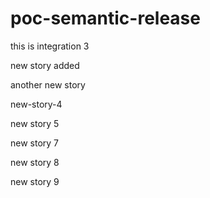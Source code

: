 # poc-semantic-release

this is integration 3

new story added


another new story

new-story-4

new story 5

new story 7

new story 8

new story 9